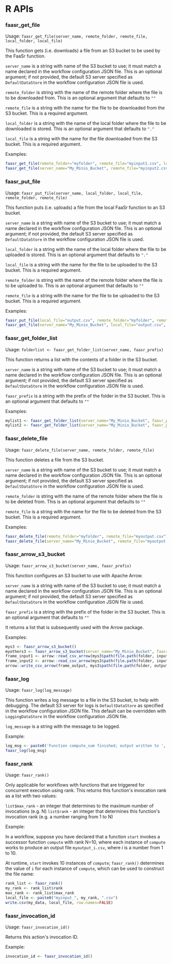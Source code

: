 # R APIs

### faasr_get_file

Usage: `faasr_get_file(server_name, remote_folder, remote_file, local_folder, local_file)`

This function gets (i.e. downloads) a file from an S3 bucket to be used by the FaaSr function.

`server_name` is a string with name of the S3 bucket to use; it must match a name declared in the workflow configuration JSON file.
This is an optional argument; if not provided, the default S3 server specified as `DefaultDataStore` in the workflow configuration JSON file is used.

`remote_folder` is string with the name of the remote folder where the file is to be downloaded from. This is an optional argument that defaults to `""`

`remote_file` is a string with the name for the file to be downloaded from the S3 bucket. This is a required argument.

`local_folder` is a string with the name of the local folder where the file to be downloaded is stored. This is an optional argument that defaults to `"."`

`local_file` is a string with the name for the file downloaded from the S3 bucket. This is a required argument.

Examples:

```r
faasr_get_file(remote_folder="myfolder", remote_file="myinput1.csv", local_file="input1.csv")
faasr_get_file(server_name="My_Minio_Bucket", remote_file="myinput2.csv", local_file="input2.csv")
```

### faasr_put_file

Usage: `faasr_put_file(server_name, local_folder, local_file, remote_folder, remote_file)`

This function puts (i.e. uploads) a file from the local FaaSr function to an S3 bucket.

`server_name` is a string with name of the S3 bucket to use; it must match a name declared in the workflow configuration JSON file.
This is an optional argument; if not provided, the default S3 server specified as `DefaultDataStore` in the workflow configuration JSON file is used.

`local_folder` is a string with the name of the local folder where the file to be uploaded is stored. This is an optional argument that defaults to `"."`

`local_file` is a string with the name for the file to be uploaded to the S3 bucket. This is a required argument.

`remote_folder` is string with the name of the remote folder where the file is to be uploaded to. This is an optional argument that defaults to `""`

`remote_file` is a string with the name for the file to be uploaded to the S3 bucket. This is a required argument.


Examples:

```r
faasr_put_file(local_file="output.csv", remote_folder="myfolder", remote_file="myoutput.csv")
faasr_get_file(server_name="My_Minio_Bucket", local_file="output.csv", remote_file="myoutput.csv")
```

### faasr_get_folder_list

Usage: `folderlist <- faasr_get_folder_list(server_name, faasr_prefix)`

This function returns a list with the contents of a folder in the S3 bucket. 

`server_name` is a string with name of the S3 bucket to use; it must match a name declared in the workflow configuration JSON file.
This is an optional argument; if not provided, the default S3 server specified as `DefaultDataStore` in the workflow configuration JSON file is used.

`faasr_prefix` is a string with the prefix of the folder in the S3 bucket. This is an optional argument that defaults to `""`

Examples:

```r
mylist1 <- faasr_get_folder_list(server_name="My_Minio_Bucket", faasr_prefix="myfolder")
mylist2 <- faasr_get_folder_list(server_name="My_Minio_Bucket", faasr_prefix="myfolder/mysubfolder")
```

### faasr_delete_file

Usage: `faasr_delete_file(server_name, remote_folder, remote_file)`

This function deletes a file from the S3 bucket.

`server_name` is a string with name of the S3 bucket to use; it must match a name declared in the workflow configuration JSON file.
This is an optional argument; if not provided, the default S3 server specified as `DefaultDataStore` in the workflow configuration JSON file is used.

`remote_folder` is string with the name of the remote folder where the file is to be deleted from. This is an optional argument that defaults to `""`

`remote_file` is a string with the name for the file to be deleted from the S3 bucket. This is a required argument.

Examples:

```r
faasr_delete_file(remote_folder="myfolder", remote_file="myoutput.csv")
faasr_delete_file(server_name="My_Minio_Bucket", remote_file="myoutput.csv")
```

### faasr_arrow_s3_bucket

Usage: `faasr_arrow_s3_bucket(server_name, faasr_prefix)`

This function configures an S3 bucket to use with Apache Arrow.

`server_name` is a string with name of the S3 bucket to use; it must match a name declared in the workflow configuration JSON file.
This is an optional argument; if not provided, the default S3 server specified as `DefaultDataStore` in the workflow configuration JSON file is used.

`faasr_prefix` is a string with the prefix of the folder in the S3 bucket. This is an optional argument that defaults to `""`

It returns a list that is subsequently used with the Arrow package.

Examples:

```r
mys3 <- faasr_arrow_s3_bucket()
myothers3 <- faasr_arrow_s3_bucket(server_name="My_Minio_Bucket", faasr_prefix="myfolder")
frame_input1 <- arrow::read_csv_arrow(mys3$path(file.path(folder, input1)))
frame_input2 <- arrow::read_csv_arrow(mys3$path(file.path(folder, input2)))
arrow::write_csv_arrow(frame_output, mys3$path(file.path(folder, output)))
```

### faasr_log

Usage: `faasr_log(log_message)`

This function writes a log message to a file in the S3 bucket, to help with debugging.
The default S3 server for logs is `DefaultDataStore` as specified in the workflow configuration JSON file.
This default can be overridden with `LoggingDataStore` in  the workflow configuration JSON file.

`log_message` is a string with the message to be logged.

Example:

```r
log_msg <- paste0('Function compute_sum finished; output written to ', folder, '/', output, ' in default S3 bucket')
faasr_log(log_msg)
```

### faasr_rank

Usage: `faasr_rank()`

Only applicable for workflows with functions that are triggered for concurrent execution using rank.
This returns this function's invocation rank as a list with two values:

`list$max_rank` - an integer that determines to the maximum number of invocations (e.g. N)
`list$rank` - an integer that determines this function's invocation rank (e.g. a number ranging from 1 to N)

Example:

In a workflow, suppose you have declared that a function `start` invokes a successor function `compute` with rank N=10, where each instance of `compute` works to produce an output file `myoutput_i.csv`, where i is a number from 1 to 10.

At runtime, `start` invokes 10 instances of `compute`; `faasr_rank()` determines the value of `i` for each instance of `compute`, which can be used to construct the file name:

```r
rank_list <- faasr_rank()
my_rank <- rank_list$rank
max_rank <- rank_list$max_rank
local_file <- paste0("myinput_", my_rank, ".csv")
write.csv(my_data, local_file, row.names=FALSE)

```

### faasr_invocation_id

Usage: `faasr_invocation_id()`

Returns this action's invocation ID.

Example:

```r
invocation_id <- faasr_invocation_id()
```
